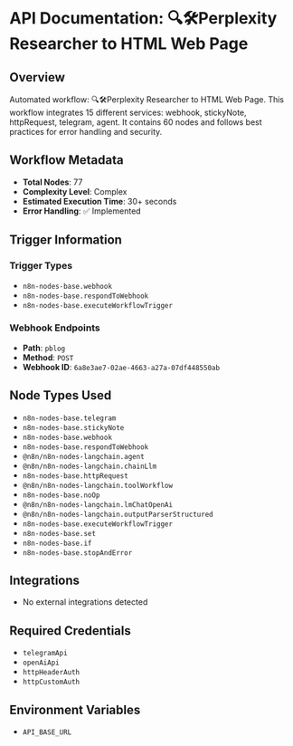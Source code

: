 # API Documentation: 🔍🛠️Perplexity Researcher to HTML Web Page

## Overview
Automated workflow: 🔍🛠️Perplexity Researcher to HTML Web Page. This workflow integrates 15 different services: webhook, stickyNote, httpRequest, telegram, agent. It contains 60 nodes and follows best practices for error handling and security.

## Workflow Metadata
- **Total Nodes**: 77
- **Complexity Level**: Complex
- **Estimated Execution Time**: 30+ seconds
- **Error Handling**: ✅ Implemented

## Trigger Information
### Trigger Types
- `n8n-nodes-base.webhook`
- `n8n-nodes-base.respondToWebhook`
- `n8n-nodes-base.executeWorkflowTrigger`

### Webhook Endpoints
- **Path**: `pblog`
- **Method**: `POST`
- **Webhook ID**: `6a8e3ae7-02ae-4663-a27a-07df448550ab`


## Node Types Used
- `n8n-nodes-base.telegram`
- `n8n-nodes-base.stickyNote`
- `n8n-nodes-base.webhook`
- `n8n-nodes-base.respondToWebhook`
- `@n8n/n8n-nodes-langchain.agent`
- `@n8n/n8n-nodes-langchain.chainLlm`
- `n8n-nodes-base.httpRequest`
- `@n8n/n8n-nodes-langchain.toolWorkflow`
- `n8n-nodes-base.noOp`
- `@n8n/n8n-nodes-langchain.lmChatOpenAi`
- `@n8n/n8n-nodes-langchain.outputParserStructured`
- `n8n-nodes-base.executeWorkflowTrigger`
- `n8n-nodes-base.set`
- `n8n-nodes-base.if`
- `n8n-nodes-base.stopAndError`

## Integrations
- No external integrations detected

## Required Credentials
- `telegramApi`
- `openAiApi`
- `httpHeaderAuth`
- `httpCustomAuth`

## Environment Variables
- `API_BASE_URL`
